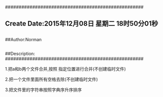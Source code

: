 ###################################################
## Create Date:2015年12月08日 星期二 18时50分01秒
##
##Author:Norman
##
##Description: 
###################################################

1.把a和b两个文件合并,按照 指定位置进行合并(不创建临时文件)

2.把一个文件里面所有空格去除(不创建临时文件)

3.把文件里的字符串按照字典序升序排序

